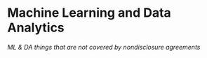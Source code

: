 # Machine Learning and Data Analytics
<i>ML & DA things that are not covered by nondisclosure agreements</i>
